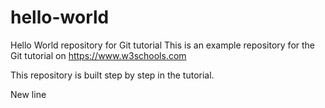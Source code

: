 # hello-world
Hello World repository for Git tutorial
This is an example repository for the Git tutorial on https://www.w3schools.com

This repository is built step by step in the tutorial.

New line
